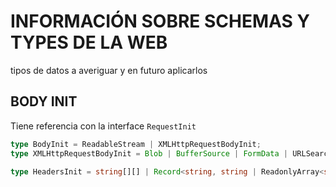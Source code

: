 # INFORMACIÓN SOBRE SCHEMAS Y TYPES DE LA WEB
tipos de datos a averiguar y en futuro aplicarlos

## BODY INIT

Tiene referencia con la interface `RequestInit`

```ts
type BodyInit = ReadableStream | XMLHttpRequestBodyInit;
type XMLHttpRequestBodyInit = Blob | BufferSource | FormData | URLSearchParams | string;

type HeadersInit = string[][] | Record<string, string | ReadonlyArray<string>> | Headers
```
